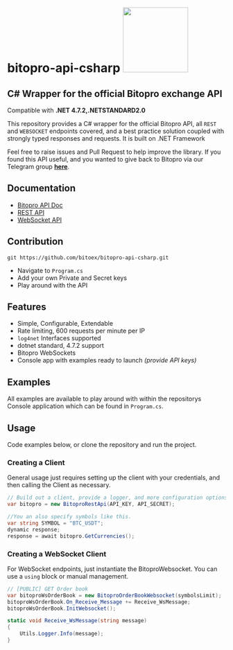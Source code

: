 # bitopro-api-csharp <img src="https://www.bitopro.com/ns/images/logo-light.svg" width="150" />

## C# Wrapper for the official Bitopro exchange API

Compatible with **.NET 4.7.2,.NETSTANDARD2.0**

This repository provides a C# wrapper for the official Bitopro API, all `REST` and `WEBSOCKET` endpoints covered, and a best practice solution coupled with strongly typed responses and requests. It is built on .NET Framework

Feel free to raise issues and Pull Request to help improve the library. If you found this API useful, and you wanted to give back to Bitopro via our Telegram group [**here**](https://t.me/BitoProOfficial).

## Documentation
- [Bitopro API Doc](https://github.com/bitoex/bitopro-offical-api-docs)
- [REST API](https://github.com/bitoex/bitopro-offical-api-docs#restful-api-list)
- [WebSocket API](https://github.com/bitoex/bitopro-offical-api-docs#websocket-stream-list)



## Contribution
```git
git https://github.com/bitoex/bitopro-api-csharp.git
```
- Navigate to `Program.cs`
- Add your own Private and Secret keys
- Play around with the API

## Features
- Simple, Configurable, Extendable
- Rate limiting, 600 requests per minute per IP
- `log4net` Interfaces supported
- dotnet standard, 4.7.2 support
- Bitopro WebSockets
- Console app with examples ready to launch _(provide API keys)_

## Examples
All examples are available to play around with within the repositorys Console application which can be found in `Program.cs`.

## Usage
Code examples below, or clone the repository and run the  project.

### Creating a Client
General usage just requires setting up the client with your credentials, and then calling the Client as necessary.
```c#
// Build out a client, provide a logger, and more configuration options, or even your own APIProcessor implementation
var bitopro = new BitoproRestApi(API_KEY, API_SECRET);

//You an also specify symbols like this.
var string SYMBOL = "BTC_USDT";
dynamic response;
response = await bitopro.GetCurrencies();
```

### Creating a WebSocket Client
For WebSocket endpoints, just instantiate the BitoproWebsocket.
You can use a `using` block or manual management.
```c#
// [PUBLIC] GET Order book
var bitoproWsOrderBook = new BitoproOrderBookWebsocket(symbolsLimit);
bitoproWsOrderBook.On_Receive_Message += Receive_WsMessage;
bitoproWsOrderBook.InitWebsocket();

static void Receive_WsMessage(string message)
{
    Utils.Logger.Info(message);
}
```
